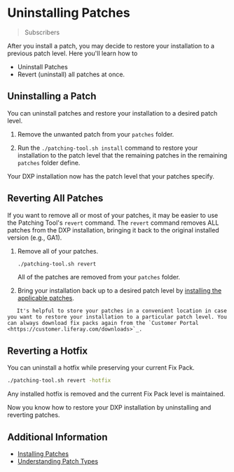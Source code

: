 # Uninstalling Patches

> Subscribers

After you install a patch, you may decide to restore your installation to a previous patch level. Here you'll learn how to

-   Uninstall Patches
-   Revert (uninstall) all patches at once.

## Uninstalling a Patch

You can uninstall patches and restore your installation to a desired patch level.

1. Remove the unwanted patch from your `patches` folder.

1. Run the `./patching-tool.sh install` command to restore your installation to the patch level that the remaining patches in the remaining `patches` folder define.

Your DXP installation now has the patch level that your patches specify.

## Reverting All Patches

If you want to remove all or most of your patches, it may be easier to use the Patching Tool's `revert` command. The `revert` command removes ALL patches from the DXP installation, bringing it back to the original installed version (e.g., GA1).

1. Remove all of your patches.

    ```bash
    ./patching-tool.sh revert
    ```

    All of the patches are removed from your `patches` folder.

1. Bring your installation back up to a desired patch level by [installing the applicable patches](./installing-patches.md).

```tip::
   It's helpful to store your patches in a convenient location in case you want to restore your installation to a particular patch level. You can always download fix packs again from the `Customer Portal <https://customer.liferay.com/downloads>`_.
```

## Reverting a Hotfix

You can uninstall a hotfix while preserving your current Fix Pack.

```bash
./patching-tool.sh revert -hotfix
```

Any installed hotfix is removed and the current Fix Pack level is maintained.

Now you know how to restore your DXP installation by uninstalling and reverting patches.

## Additional Information

-   [Installing Patches](./installing-patches.md)
-   [Understanding Patch Types](./understanding-patch-types.md)
